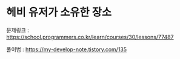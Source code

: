 # 헤비 유저가 소유한 장소

문제링크 : https://school.programmers.co.kr/learn/courses/30/lessons/77487

풀이법 : https://my-develop-note.tistory.com/135
